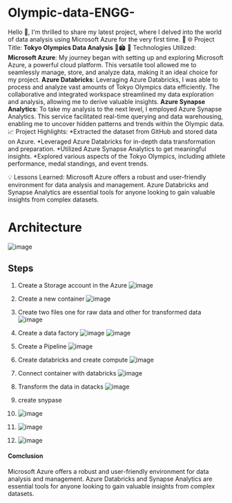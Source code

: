 # Olympic-data-ENGG-
Hello 👋,
I'm thrilled to share my latest project, where I delved into the world of data analysis using Microsoft Azure for the very first time. 🚀
🌐 Project Title: **Tokyo Olympics Data Analysis** 🥇🏟️
🔧 Technologies Utilized:
**Microsoft Azure**: My journey began with setting up and exploring Microsoft Azure, a powerful cloud platform. This versatile tool allowed me to seamlessly manage, store, and analyze data, making it an ideal choice for my project.
**Azure Databricks**: Leveraging Azure Databricks, I was able to process and analyze vast amounts of Tokyo Olympics data efficiently. The collaborative and integrated workspace streamlined my data exploration and analysis, allowing me to derive valuable insights.
**Azure Synapse Analytics**: To take my analysis to the next level, I employed Azure Synapse Analytics. This service facilitated real-time querying and data warehousing, enabling me to uncover hidden patterns and trends within the Olympic data.
📈 Project Highlights:
*Extracted the dataset from GitHub and stored data on Azure.
*Leveraged Azure Databricks for in-depth data transformation and preparation.
*Utilized Azure Synapse Analytics to get meaningful insights.
*Explored various aspects of the Tokyo Olympics, including athlete performance, medal standings, and event trends.

💡 Lessons Learned:
Microsoft Azure offers a robust and user-friendly environment for data analysis and management.
Azure Databricks and Synapse Analytics are essential tools for anyone looking to gain valuable insights from complex datasets.

# Architecture #
![image](https://github.com/untddanny/Olympic-data-ENGG-/assets/126316522/5b30085e-de93-4ebb-b3a3-0846e9056052)

## Steps ##
1. Create a Storage account in the Azure
   ![image](https://github.com/untddanny/Olympic-data-ENGG-/assets/126316522/49e330aa-e812-4cb8-9abc-6ae9200859b4)
2. Create a new container
   ![image](https://github.com/untddanny/Olympic-data-ENGG-/assets/126316522/7f1c8221-69af-4816-a5a6-b74021e6a8fb)
3. Create two files one for raw data and other for transformed data
   ![image](https://github.com/untddanny/Olympic-data-ENGG-/assets/126316522/e3faea80-d93e-47dc-acc6-062e9428c304)
4. Create a data factory
   ![image](https://github.com/untddanny/Olympic-data-ENGG-/assets/126316522/27a17ab2-b9db-4387-bcba-a2c4f488b2b0)
   ![image](https://github.com/untddanny/Olympic-data-ENGG-/assets/126316522/42c0fdd4-7935-41b3-b080-90ee865f92d1)

6. Create a Pipeline
   ![image](https://github.com/untddanny/Olympic-data-ENGG-/assets/126316522/0a7c18b1-f724-4d83-b5a0-8ae915c64a41)
7. Create databricks and create compute
   ![image](https://github.com/untddanny/Olympic-data-ENGG-/assets/126316522/f18bdf3f-c7e4-4143-8696-15bcfab3aee4)
8. Connect container with databricks
   ![image](https://github.com/untddanny/Olympic-data-ENGG-/assets/126316522/6b9524a8-a293-4103-a916-7cee7e6f1434)
9. Transform the data in datacks
    ![image](https://github.com/untddanny/Olympic-data-ENGG-/assets/126316522/fde3866a-6f5d-4099-9235-7606fc2429c2)
10. create snypase
11. ![image](https://github.com/untddanny/Olympic-data-ENGG-/assets/126316522/7faf5d33-f72d-495a-a9cb-896a258eeffe)
12. ![image](https://github.com/untddanny/Olympic-data-ENGG-/assets/126316522/4b7dbb1f-148c-4cfd-829f-528a544245b8)
13. ![image](https://github.com/untddanny/Olympic-data-ENGG-/assets/126316522/49f9fd39-970e-4e28-a95c-dd868ee73ed2)

#### Comclusion ####
Microsoft Azure offers a robust and user-friendly environment for data analysis and management.
Azure Databricks and Synapse Analytics are essential tools for anyone looking to gain valuable insights from complex datasets.









